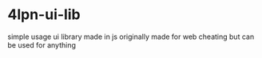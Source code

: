 # 4lpn-ui-lib
simple usage ui library made in js originally made for web cheating but can be used for anything
